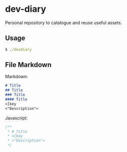 # dev-diary
Personal repository to catalogue and reuse useful assets.

## Usage
``` cmd
$ ./devdiary
```

## File Markdown
Markdown:

```md
# Title
## Title
### Title
#### Title
<[key
<°Description°>
```

Javascript:

```js
/**
 * # Title
 * <[key
 * <°Description°>
 */ 
```